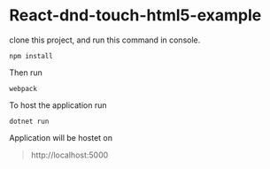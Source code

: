 # React-dnd-touch-html5-example #

clone this project, and run this command in console.
    
	npm install

Then run 

	webpack

To host the application run

	dotnet run

Application will be hostet on 
> http://localhost:5000